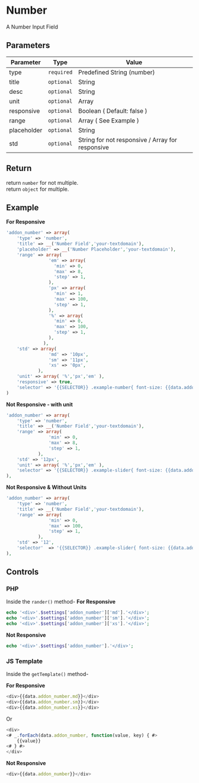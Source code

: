 
# Number
A Number Input Field

## Parameters
Parameter | Type | Value
--- | --- | ---
type | `required` | Predefined String (number)
title | `optional` | String
desc | `optional` | String
unit | `optional` | Array
responsive | `optional` | Boolean ( Default: false )
range | `optional` | Array ( See Example  )
placeholder | `optional` | String
std | `optional` | String for not responsive / Array for responsive 


## Return
return `number` for not multiple.  
return `object` for multiple.

## Example
**For Responsive**
```php
'addon_number' => array(
    'type' => 'number',
    'title' => __('Number Field','your-textdomain'),
    'placeholder' => __('Number Placeholder','your-textdomain'),
    'range' => array(
                'em' => array(
                  'min' => 0,
                  'max' => 8,
                  'step' => 1,
                ),
                'px' => array(
                  'min' => 1,
                  'max' => 100,
                  'step' => 1,
                ),
                '%' => array(
                  'min' => 0,
                  'max' => 100,
                  'step' => 1,
                ),
              ),
    'std' => array(
                'md' => '10px',
                'sm' => '11px',
                'xs' => '0px',
            ),
    'unit' => array( '%','px','em' ),
    'responsive' => true,
    'selector' => '{{SELECTOR}} .example-number{ font-size: {{data.addon_number}}; }'
)
```


**Not Responsive - with unit**
```php
'addon_number' => array(
    'type' => 'number',
    'title' => __('Number Field','your-textdomain'),
    'range' => array(
                'min' => 0,
                'max' => 8,
                'step' => 1,
            ),
    'std' => '12px',
    'unit' => array( '%','px','em' ),
    'selector' => '{{SELECTOR}} .example-slider{ font-size: {{data.addon_number}}; }'
),
```

**Not Responsive & Without Units**
```php
'addon_number' => array(
    'type' => 'number',
    'title' => __('Number Field','your-textdomain'),
    'range' => array(
                'min' => 0,
                'max' => 100,
                'step' => 1,
            ),
    'std' => '12',
    'selector' 	=> '{{SELECTOR}} .example-slider{ font-size: {{data.addon_number}}px; }'
),
```

## Controls
### PHP
Inside the `rander()` method-
**For Responsive**
```php
echo '<div>'.$settings['addon_number']['md'].'</div>';
echo '<div>'.$settings['addon_number']['sm'].'</div>';
echo '<div>'.$settings['addon_number']['xs'].'</div>';
```

**Not Responsive** 
```php
echo '<div>'.$settings['addon_number'].'</div>';
```

### JS Template
Inside the `getTemplate()` method-

**For Responsive**
```js
<div>{{data.addon_number.md}}</div>
<div>{{data.addon_number.sm}}</div>
<div>{{data.addon_number.xs}}</div>

```
Or
```js
<div>
<# _.forEach(data.addon_number, function(value, key) { #>
    {{value}}
<# } #>
</div>

```

**Not Responsive** 
```js
<div>{{data.addon_number}}</div>

```
